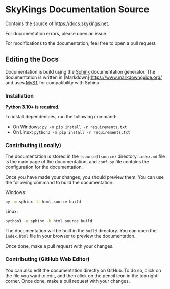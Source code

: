 # SkyKings Documentation Source
Contains the source of https://docs.skykings.net.

For documentation errors, please open an issue.

For modifications to the documentation, feel free to open a pull request.

## Editing the Docs

Documentation is build using the [Sphinx](https://www.sphinx-doc.org/en/master/) documentation generator. The documentation is written in [Markdown](https://www.markdownguide.org/ and uses [MyST](https://myst-parser.readthedocs.io/en/latest/) for compatibility with Sphinx.

### Installation

**Python 3.10+ is required.**

To install dependencies, run the following command:
- On Windows: `py -m pip install -r requirements.txt`
- On Linux: `python3 -m pip install -r requirements.txt`

### Contributing (Locally)

The documentation is stored in the `[source](source)` directory. `index.md` file is the main page of the documentation, and `conf.py` file contains the configuration for the documentation.

Once you have made your changes, you should preview them. You can use the following command to build the documentation:

Windows:

```bash
py -m sphinx -b html source build
```

Linux:

```bash
python3 -m sphinx -b html source build
```

The documentation will be built in the `build` directory. You can open the `index.html` file in your browser to preview the documentation.

Once done, make a pull request with your changes.


### Contributing (GitHub Web Editor)

You can also edit the documentation directly on GitHub. To do so, click on the file you want to edit, and then click on the pencil icon in the top right corner. Once done, make a pull request with your changes.

